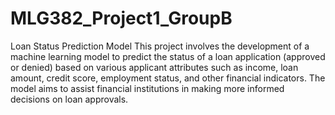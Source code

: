 # MLG382_Project1_GroupB

Loan Status Prediction Model
This project involves the development of a machine learning model to predict the status of a loan application (approved or denied) based on various applicant attributes such as income, loan amount, credit score, employment status, and other financial indicators. The model aims to assist financial institutions in making more informed decisions on loan approvals.
